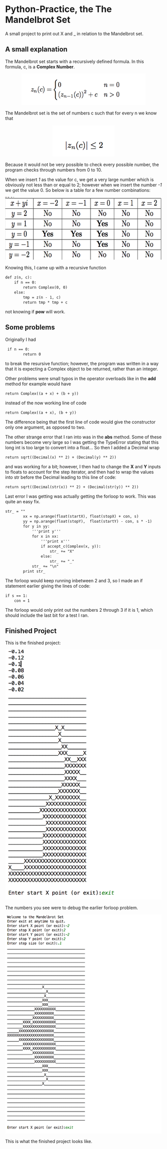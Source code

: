 # Python-Practice, the The Mandelbrot Set

A small project to print out X and _ in relation to the Mandelbrot set.

## A small explanation

The Mandelbrot set starts with a recursively defined formula. In this formula,
c, is a **Complex Number**.
<p align="center">
  <img width="400" height="100" src=https://github.com/joochanshin/Python-Practice/blob/master/The%20Mandelbrot%20Set/SC/SS5.png">
</p>

The Mandelbrot set is the set of numbers c such that for every n we know
that

<p align="center">
  <img width="200" height="100" src="https://github.com/joochanshin/Python-Practice/blob/master/The%20Mandelbrot%20Set/SC/SS6.png">
</p>

Because it would not be very possible to check every possible number, the program checks through numbers from 0 to 10.

When we insert *1* as the value for c, we get a very large number which is obviously not less than or equal to 2; however when we insert the number *-1* we get the value 0. So below is a table for a few number combinations:

<p align="center">
  <img width="600" height="200" src="https://github.com/joochanshin/Python-Practice/blob/master/The%20Mandelbrot%20Set/SC/SS1.png">
</p>

Knowing this, I came up with a recursive function 

```
def z(n, c):
    if n == 0:
        return Complex(0, 0)
    else:
        tmp = z(n - 1, c)
        return tmp * tmp + c
```
not knowing if __pow__ will work. 

## Some problems

Originally I had
```
 if n == 0:
        return 0
```
to break the resursive function; however, the program was written in a way that it is expecting a Complex object to be returned, rather than an integer. 

Other problems were small typos in the operator overloads like in the __add__ method for example would have
```
return Complex((a + x) + (b + y))
```
instead of the now working line of code
```
return Complex((a + x), (b + y))
```
The difference being that the first line of code would give the constructor only one argument, as opposed to two. 

The other strange error that I ran into was in the __abs__ method. Some of these numbers become very large so I was getting the TypeError stating that this long int is too large to convert into a float... So then I added a Decimal wrap

```
return sqrt((Decimal(x) ** 2) + (Decimal(y) ** 2))
```
and was working for a bit; however, I then had to change the **X** and **Y** inputs to floats to account for the step iterator, and then had to wrap the values into str before the Decimal leading to this line of code:
```
return sqrt((Decimal(str(x)) ** 2) + (Decimal(str(y)) ** 2))
```

Last error I was getting was actually getting the forloop to work. This was quite an easy fix. 

```
str_ = ""
        xx = np.arange(float(startX), float(stopX) + con, s)
        yy = np.arange(float(stopY),  float(startY) - con, s * -1)
        for y in yy:
            '''print y'''
            for x in xx:
                '''print x'''
                if accept_c(Complex(x, y)):
                    str_ += "X"
                else:
                    str_ += "_"
            str_ += "\n"
        print str_
```
The forloop would keep running inbetween 2 and 3, so I made an if statement earlier giving the lines of code:
```
if s == 1:
    con = 1
```
The forloop would only print out the numbers 2 through 3 if it is 1, which should include the last bit for a test I ran.

## Finished Project

This is the finished project:
<p align="center">
  <img width="600" height="800" src="https://github.com/joochanshin/Python-Practice/blob/master/The%20Mandelbrot%20Set/SC/SS4.png">
</p>
The numbers you see were to debug the earlier forloop problem.

<p align="center">
  <img width="600" height="700" src="https://github.com/joochanshin/Python-Practice/blob/master/The%20Mandelbrot%20Set/SC/SS3.png">
</p>


This is what the finished project looks like.
